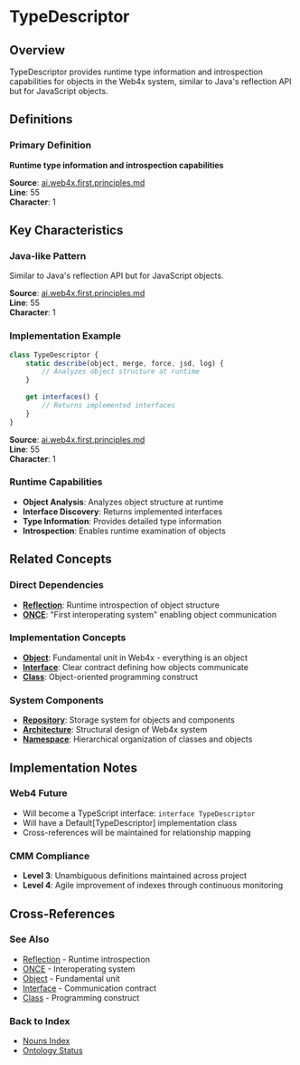 # TypeDescriptor

## Overview
TypeDescriptor provides runtime type information and introspection capabilities for objects in the Web4x system, similar to Java's reflection API but for JavaScript objects.

## Definitions

### Primary Definition
**Runtime type information and introspection capabilities**

**Source**: [ai.web4x.first.principles.md](../../md-wiki/ai.web4x.first.principles.md#3-type-descriptors-and-reflection)  
**Line**: 55  
**Character**: 1

## Key Characteristics

### Java-like Pattern
Similar to Java's reflection API but for JavaScript objects.

**Source**: [ai.web4x.first.principles.md](../../md-wiki/ai.web4x.first.principles.md#3-type-descriptors-and-reflection)  
**Line**: 55  
**Character**: 1

### Implementation Example
```javascript
class TypeDescriptor {
    static describe(object, merge, force, jsd, log) {
        // Analyzes object structure at runtime
    }
    
    get interfaces() {
        // Returns implemented interfaces
    }
}
```

**Source**: [ai.web4x.first.principles.md](../../md-wiki/ai.web4x.first.principles.md#3-type-descriptors-and-reflection)  
**Line**: 55  
**Character**: 1

### Runtime Capabilities
- **Object Analysis**: Analyzes object structure at runtime
- **Interface Discovery**: Returns implemented interfaces
- **Type Information**: Provides detailed type information
- **Introspection**: Enables runtime examination of objects

## Related Concepts

### Direct Dependencies
- **[Reflection](#reflection)**: Runtime introspection of object structure
- **[ONCE](#once)**: "First interoperating system" enabling object communication

### Implementation Concepts
- **[Object](#object)**: Fundamental unit in Web4x - everything is an object
- **[Interface](#interface)**: Clear contract defining how objects communicate
- **[Class](#class)**: Object-oriented programming construct

### System Components
- **[Repository](#repository)**: Storage system for objects and components
- **[Architecture](#architecture)**: Structural design of Web4x system
- **[Namespace](#namespace)**: Hierarchical organization of classes and objects

## Implementation Notes

### Web4 Future
- Will become a TypeScript interface: `interface TypeDescriptor`
- Will have a Default[TypeDescriptor] implementation class
- Cross-references will be maintained for relationship mapping

### CMM Compliance
- **Level 3**: Unambiguous definitions maintained across project
- **Level 4**: Agile improvement of indexes through continuous monitoring

## Cross-References

### See Also
- [Reflection](./Reflection.md) - Runtime introspection
- [ONCE](./ONCE.md) - Interoperating system
- [Object](./Object.md) - Fundamental unit
- [Interface](./Interface.md) - Communication contract
- [Class](./Class.md) - Programming construct

### Back to Index
- [Nouns Index](../../Ontology.md/nouns.index.md)
- [Ontology Status](../../Ontology.md/ontology.status.md)
